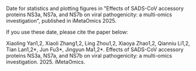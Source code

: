 Date for statistics and plotting figures in "Effects of SADS-CoV accessory proteins NS3a, NS7a, and NS7b on viral pathogenicity: a multi-omics investigation", published in iMetaOmics 2025.

If you use these date, please cite the paper below:

Xiaoling Yan1,2, Xiaoli Zhang1,2, Ling Zhou1,2, Xiaoya Zhao1,2, Qianniu Li1,2, Tian Lan1,2*, Jun Fu3*, Jingyun Ma1,2*. Effects of SADS-CoV accessory proteins NS3a, NS7a, and NS7b on viral pathogenicity: a multi-omics investigation. 2025. iMetaOmics.
